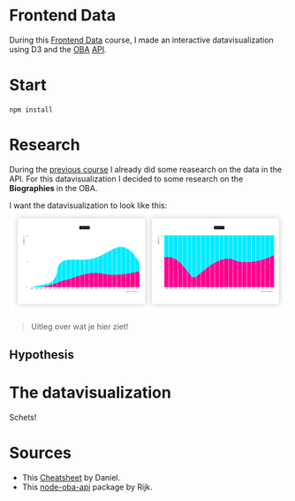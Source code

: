 # Frontend Data

During this [Frontend Data](https://github.com/cmda-tt/course-18-19/tree/master/frontend-data) course, I made an interactive datavisualization using D3 and the [OBA](https://www.oba.nl) [API](https://zoeken.oba.nl/api/v1/).

# Start

```
npm install
```

# Research

During the [previous course](https://github.com/cmda-tt/course-18-19/tree/master/functional-programming) I already did some reasearch on the data in the API.
For this datavisualization I decided to some research on the **Biographies** in the OBA.

<!-- So, for this datavisualization I need the following data from the API: `year` in which the book is published , `genre` of the book and `count` in genre. -->

I want the datavisualization to look like this: ![sketch](img/wireframe.png)

> Uitleg over wat je hier ziet!

## Hypothesis

# The datavisualization

Schets!

# Sources

- This [Cheatsheet](https://github.com/DanielvandeVelde/functional-programming#cheatsheet) by Daniel.
- This [node-oba-api](https://github.com/rijkvanzanten/node-oba-api) package by Rijk.
